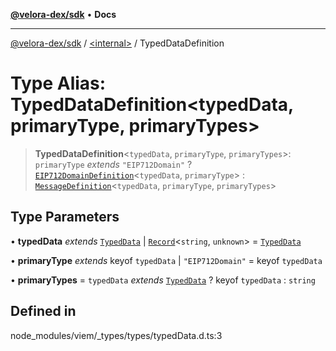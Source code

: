 [**@velora-dex/sdk**](../../README.md) • **Docs**

***

[@velora-dex/sdk](../../globals.md) / [\<internal\>](../README.md) / TypedDataDefinition

# Type Alias: TypedDataDefinition\<typedData, primaryType, primaryTypes\>

> **TypedDataDefinition**\<`typedData`, `primaryType`, `primaryTypes`\>: `primaryType` *extends* `"EIP712Domain"` ? [`EIP712DomainDefinition`](EIP712DomainDefinition.md)\<`typedData`, `primaryType`\> : [`MessageDefinition`](MessageDefinition.md)\<`typedData`, `primaryType`, `primaryTypes`\>

## Type Parameters

• **typedData** *extends* [`TypedData`](TypedData.md) \| [`Record`](Record.md)\<`string`, `unknown`\> = [`TypedData`](TypedData.md)

• **primaryType** *extends* keyof `typedData` \| `"EIP712Domain"` = keyof `typedData`

• **primaryTypes** = `typedData` *extends* [`TypedData`](TypedData.md) ? keyof `typedData` : `string`

## Defined in

node\_modules/viem/\_types/types/typedData.d.ts:3
